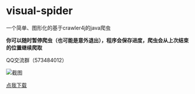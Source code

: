# visual-spider
一个简单、图形化的基于crawler4j的java爬虫

**你可以随时暂停爬虫（也可能是意外退出），程序会保存进度，爬虫会从上次结束的位置继续爬取**

QQ交流群（573484012）

![截图](http://oq3iwfipo.bkt.clouddn.com/tutorial/vspider/visualspider.png)

[点我下载](http://oq3iwfipo.bkt.clouddn.com/tools/zhazhapan/VisualSpider.jar)